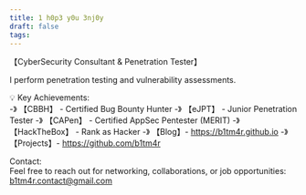 ```yaml
---
title: 1 h0p3 y0u 3nj0y
draft: false
tags:
---
```

【CyberSecurity Consultant & Penetration Tester】
  
I perform penetration testing and vulnerability assessments.  
  
💡 Key Achievements:  
-》 【CBBH】 - Certified Bug Bounty Hunter
-》 【eJPT】 - Junior Penetration Tester 
-》 【CAPen】 - Certified AppSec Pentester (MERIT)
-》 【HackTheBox】 - Rank as Hacker
-》 【Blog】- https://b1tm4r.github.io
-》 【Projects】- https://github.com/b1tm4r
  
Contact:  
Feel free to reach out for networking, collaborations, or job opportunities: b1tm4r.contact@gmail.com
